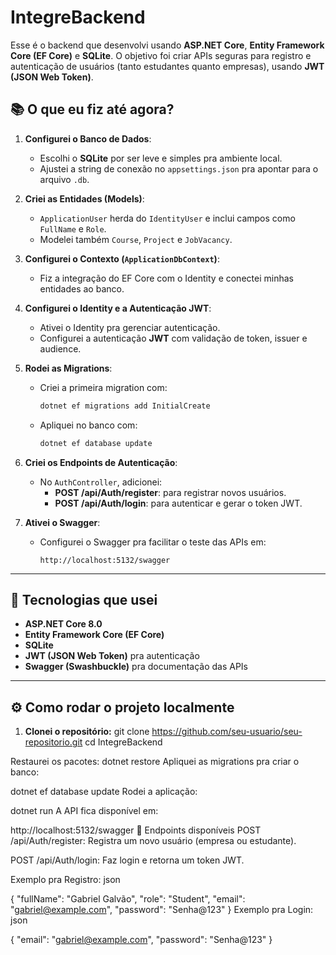 # IntegreBackend

Esse é o backend que desenvolvi usando **ASP.NET Core**, **Entity Framework Core (EF Core)** e **SQLite**. O objetivo foi criar APIs seguras para registro e autenticação de usuários (tanto estudantes quanto empresas), usando **JWT (JSON Web Token)**.

## 📚 O que eu fiz até agora?

1. **Configurei o Banco de Dados**:
   - Escolhi o **SQLite** por ser leve e simples pra ambiente local.
   - Ajustei a string de conexão no `appsettings.json` pra apontar para o arquivo `.db`.

2. **Criei as Entidades (Models)**:
   - `ApplicationUser` herda do `IdentityUser` e inclui campos como `FullName` e `Role`.
   - Modelei também `Course`, `Project` e `JobVacancy`.

3. **Configurei o Contexto (`ApplicationDbContext`)**:
   - Fiz a integração do EF Core com o Identity e conectei minhas entidades ao banco.

4. **Configurei o Identity e a Autenticação JWT**:
   - Ativei o Identity pra gerenciar autenticação.
   - Configurei a autenticação **JWT** com validação de token, issuer e audience.

5. **Rodei as Migrations**:
   - Criei a primeira migration com:
     ```bash
     dotnet ef migrations add InitialCreate
     ```
   - Apliquei no banco com:
     ```bash
     dotnet ef database update
     ```

6. **Criei os Endpoints de Autenticação**:
   - No `AuthController`, adicionei:
     - **POST /api/Auth/register**: para registrar novos usuários.
     - **POST /api/Auth/login**: para autenticar e gerar o token JWT.

7. **Ativei o Swagger**:
   - Configurei o Swagger pra facilitar o teste das APIs em:
     ```
     http://localhost:5132/swagger
     ```

---

## 🚀 Tecnologias que usei

- **ASP.NET Core 8.0**
- **Entity Framework Core (EF Core)**
- **SQLite**
- **JWT (JSON Web Token)** pra autenticação
- **Swagger (Swashbuckle)** pra documentação das APIs

---

## ⚙️ Como rodar o projeto localmente

1. **Clonei o repositório:**
git clone https://github.com/seu-usuario/seu-repositorio.git
cd IntegreBackend

Restaurei os pacotes:
dotnet restore
Apliquei as migrations pra criar o banco:

dotnet ef database update
Rodei a aplicação:

dotnet run
A API fica disponível em:

http://localhost:5132/swagger
🔑 Endpoints disponíveis
POST /api/Auth/register: Registra um novo usuário (empresa ou estudante).

POST /api/Auth/login: Faz login e retorna um token JWT.

Exemplo pra Registro:
json

{
  "fullName": "Gabriel Galvão",
  "role": "Student",
  "email": "gabriel@example.com",
  "password": "Senha@123"
}
Exemplo pra Login:
json

{
  "email": "gabriel@example.com",
  "password": "Senha@123"
}
